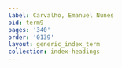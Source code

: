 ```yaml
---
label: Carvalho, Emanuel Nunes
pid: term9
pages: '340'
order: '0139'
layout: generic_index_term
collection: index-headings
---
```

